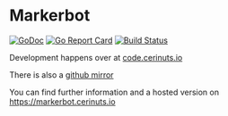 # Markerbot
[![GoDoc](https://godoc.org/code.cerinuts.io/twitch/markerbot?status.svg)](https://godoc.org/code.cerinuts.io/twitch/markerbot)
[![Go Report Card](https://goreportcard.com/badge/github.com/cerinuts/markerbot)](https://goreportcard.com/report/github.com/cerinuts/markerbot)
[![Build Status](https://travis-ci.com/cerinuts/markerbot.svg?branch=master)](https://travis-ci.com/cerinuts/markerbot)

Development happens over at [code.cerinuts.io](https://code.cerinuts.io)

There is also a [github mirror](https://github.com/cerinuts/markerbot)

You can find further information and a hosted version on https://markerbot.cerinuts.io
